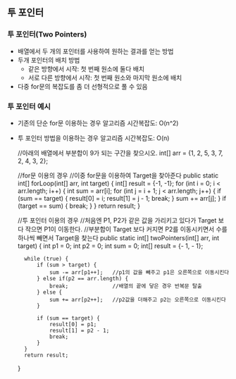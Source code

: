## 투 포인터


### 투 포인터(Two Pointers)
* 배열에서 두 개의 포인터를 사용하여 원하는 결과를 얻는 방법
* 두개 포인터의 배치 방법
  * 같은 방향에서 시작: 첫 번째 원소에 둘다 배치
  * 서로 다른 방향에서 시작: 첫 번째 원소와 마지막 원소에 배치
* 다중 for문의 복잡도를 좀 더 선형적으로 풀 수 있음


### 투 포인터 예시
* 기존의 단순 for문 이용하는 경우 알고리즘 시간복잡도: O(n^2)
* 투 포인터 방법을 이용하는 경우 알고리즘 시간복잡도: O(n)  
  
  
    //아래의 배열에서 부분합이 9가 되는 구간을 찾으시오.
    int[] arr = {1, 2, 5, 3, 7, 2, 4, 3, 2}; 

    //for문 이용의 경우
    //이중 for문을 이용하여 Target을 찾아준다
    public static int[] forLoop(int[] arr, int target) {
        int[] result = {-1, -1};
        for (int i = 0; i < arr.length; i++) {
            int sum = arr[i];
            for (int j = i + 1; j < arr.length; j++) {
                if (sum == target) {
                    result[0] = i;
                    result[1] = j - 1;
                    break;
                }
                sum += arr[j];
            }
            if (target == sum) {
                break;
            }
        }
        return result;
    }
    
  

    //투 포인터 이용의 경우
    //처음엔 P1, P2가 같은 값을 가리키고 있다가 Target 보다 작으면 P1이 이동한다.
    //부분합이 Target 보다 커지면 P2를 이동시키면서 수를 하나씩 빼면서 Target을 찾는다
     public static int[] twoPointers(int[] arr, int target) {
        int p1 = 0;
        int p2 = 0;
        int sum = 0;
        int[] result = {- 1, - 1};

        while (true) {
            if (sum > target) {
                sum -= arr[p1++];   //p1의 값을 빼주고 p1은 오른쪽으로 이동시킨다
            } else if(p2 == arr.length) {
                break;              //배열의 끝에 닿은 경우 반복문 탈출
            } else {
                sum += arr[p2++];   //p2값을 더해주고 p2는 오른쪽으로 이동시킨다
            }

            if (sum == target) {
                result[0] = p1;
                result[1] = p2 - 1;
                break;
            }
        }
        return result;
    }